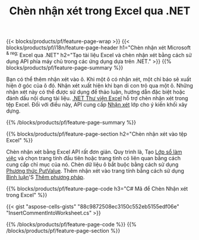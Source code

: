 ﻿---
title: Chèn nhận xét trong Excel qua .NET
url: /vi/net/comment/
description: C# mã nguồn cách chèn nhận xét vào tệp Microsoft Excel bằng cách sử dụng .NET Thư viện. 
---
{{< blocks/products/pf/feature-page-wrap >}}
{{< blocks/products/pf/i18n/feature-page-header h1="Chèn nhận xét Microsoft <sup> & reg; </sup> Excel qua .NET" h2="Tạo tài liệu Excel và chèn nhận xét bằng cách sử dụng API phía máy chủ trong các ứng dụng dựa trên .NET." >}}
{{% blocks/products/pf/feature-page-summary %}}

Bạn có thể thêm nhận xét vào ô. Khi một ô có nhận xét, một chỉ báo sẽ xuất hiện ở góc của ô đó. Nhận xét xuất hiện khi bạn di con trỏ qua một ô. Những nhận xét này có thể được sử dụng để thảo luận, hướng dẫn đặc biệt hoặc đánh dấu nội dung tài liệu. [.NET Thư viện Excel](/cells/net/) hỗ trợ chèn nhận xét trong tệp Excel. Đối với điều này, API cung cấp [Nhận xét](https://apireference.aspose.com/cells/net/aspose.cells/comment) lớp cho ý kiến khối xây dựng.

{{% /blocks/products/pf/feature-page-summary %}}

{{% blocks/products/pf/feature-page-section h2="Chèn nhận xét vào tệp Excel" %}}

Chèn nhận xét bằng Excel API rất đơn giản. Quy trình là, Tạo [Lớp sổ làm việc](https://apireference.aspose.com/cells/net/aspose.cells/workbook) và chọn trang tính đầu tiên hoặc trang tính có liên quan bằng cách cung cấp chỉ mục của nó. Chèn dữ liệu ô bắt buộc bằng cách sử dụng [Phương thức PutValue](https://apireference.aspose.com/cells/net/aspose.cells/cell/methods/putvalue/index). Thêm nhận xét vào trang tính bằng cách sử dụng [Bình luận](https://apireference.aspose.com/cells/net/aspose.cells/commentcollection)'S [Thêm phương pháp](https://apireference.aspose.com/cells/net/aspose.cells.commentcollection/add/methods/1).

{{% blocks/products/pf/feature-page-code h3="C# Mã để Chèn Nhận xét trong Excel" %}}

{{< gist "aspose-cells-gists" "88c9872508ec3150c552eb5155edf06e" "InsertCommentIntoWorksheet.cs" >}}

{{% /blocks/products/pf/feature-page-code %}}
{{% /blocks/products/pf/feature-page-section %}}
